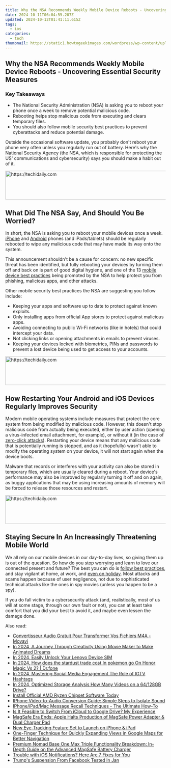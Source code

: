 ```yaml
---
title: Why the NSA Recommends Weekly Mobile Device Reboots - Uncovering Essential Security Measures
date: 2024-10-11T06:04:55.207Z
updated: 2024-10-12T01:41:11.615Z
tags:
  - ios
categories:
  - tech
thumbnail: https://static1.howtogeekimages.com/wordpress/wp-content/uploads/2024/07/a-phone-with-a-restart-button-and-the-nsa-logo-in-the-background.jpg
---
```


## Why the NSA Recommends Weekly Mobile Device Reboots - Uncovering Essential Security Measures

### Key Takeaways

* The National Security Administration (NSA) is asking you to reboot your phone once a week to remove potential malicious code.
* Rebooting helps stop malicious code from executing and clears temporary files.
* You should also follow mobile security best practices to prevent cyberattacks and reduce potential damage.

 Outside the occasional software update, you probably don't reboot your phone very often unless you regularly run out of battery. Here's why the National Security Agency (the NSA, which is responsible for protecting the US' communications and cybersecurity) says you should make a habit out of it.

<!-- affiliate ads begin -->
<a href="https://aligracehair.sjv.io/c/5597632/1975807/19272" target="_top" id="1975807">
  <img src="//a.impactradius-go.com/display-ad/19272-1975807" border="0" alt="https://techidaily.com" width="728" height="90"/>
</a>
<img height="0" width="0" src="https://aligracehair.sjv.io/i/5597632/1975807/19272" style="position:absolute;visibility:hidden;" border="0" />
<!-- affiliate ads end -->

##  What Did The NSA Say, And Should You Be Worried?

 In short, the NSA is asking you to reboot your mobile devices once a week. [iPhone](https://location-social.techidaily.com/in-2024-how-to-activate-and-use-life360-ghost-mode-on-nubia-red-magic-8s-proplus-drfone-by-drfone-virtual-android/) and [Android](https://android-frp.techidaily.com/a-step-by-step-guide-on-using-adb-and-fastboot-to-remove-frp-lock-from-your-oppo-reno-11-pro-5g-by-drfone-android/) phones (and iPads/tablets) should be regularly rebooted to wipe any malicious code that may have made its way onto the system.

 This announcement shouldn't be a cause for concern: no new specific threat has been identified, but fully rebooting your devices by turning them off and back on is part of good digital hygiene, and one of the 13 [mobile device best practices](https://s3.documentcloud.org/documents/21018353/nsa-mobile-device-best-practices.pdf "https://s3.documentcloud.org/documents/21018353/nsa-mobile-device-best-practices.pdf") being promoted by the NSA to help protect you from phishing, malicious apps, and other attacks.

 Other mobile security best practices the NSA are suggesting you follow include:

* Keeping your apps and software up to date to protect against known exploits.
* Only installing apps from official App stores to protect against malicious apps.
* Avoiding connecting to public Wi-Fi networks (like in hotels) that could intercept your data.
* Not clicking links or opening attachments in emails to prevent viruses.
* Keeping your devices locked with biometrics, PINs and passwords to prevent a lost device being used to get access to your accounts.

<!-- affiliate ads begin -->
<a href="https://ephamedtechinc.pxf.io/c/5597632/2130529/26400" target="_top" id="2130529">
  <img src="//a.impactradius-go.com/display-ad/26400-2130529" border="0" alt="https://techidaily.com" width="728" height="90"/>
</a>
<img height="0" width="0" src="https://ephamedtechinc.pxf.io/i/5597632/2130529/26400" style="position:absolute;visibility:hidden;" border="0" />
<!-- affiliate ads end -->

##  How Restarting Your Android and iOS Devices Regularly Improves Security

 Modern mobile operating systems include measures that protect the core system from being modified by malicious code. However, this doesn't stop malicious code from actually being executed, either by user action (opening a virus-infected email attachment, for example), or without it (in the case of [zero-click attacks](https://ai-video-tools.techidaily.com/updated-transform-your-videos-into-animated-masterpieces-a-step-by-step-guide/)). Restarting your device means that any malicious code that is potentially running is stopped, and as it (hopefully) wasn't able to modify the operating system on your device, it will not start again when the device boots.

 Malware that records or interferes with your activity can also be stored in temporary files, which are usually cleared during a reboot. Your device's performance may also be improved by regularly turning it off and on again, as buggy applications that may be using increasing amounts of memory will be forced to release those resources and restart.

<!-- affiliate ads begin -->
<a href="https://aligracehair.sjv.io/c/5597632/1896532/19272" target="_top" id="1896532">
  <img src="//a.impactradius-go.com/display-ad/19272-1896532" border="0" alt="https://techidaily.com" width="728" height="90"/>
</a>
<img height="0" width="0" src="https://aligracehair.sjv.io/i/5597632/1896532/19272" style="position:absolute;visibility:hidden;" border="0" />
<!-- affiliate ads end -->

##  Staying Secure In An Increasingly Threatening Mobile World

 We all rely on our mobile devices in our day-to-day lives, so giving them up is out of the question. So how do you stop worrying and learn to love our connected present and future? The best you can do is [follow best practices](https://article-helps.techidaily.com/decoding-firefoxs-pip-multimedia-feature-for-2024/), and stay vigilant at home, at work, and [even on holiday](https://mondly-stories.techidaily.com/expressive-idioms-unveiled-defining-current-english-slang/). Most attacks and scams happen because of user negligence, not due to sophisticated technical attacks like the ones in spy movies (unless you happen to be a spy).

 If you do fall victim to a cybersecurity attack (and, realistically, most of us will at some stage, through our own fault or not), you can at least take comfort that you did your best to avoid it, and maybe even lessen the damage done.

<ins class="adsbygoogle"
     style="display:block"
     data-ad-format="autorelaxed"
     data-ad-client="ca-pub-7571918770474297"
     data-ad-slot="1223367746"></ins>

<ins class="adsbygoogle"
     style="display:block"
     data-ad-client="ca-pub-7571918770474297"
     data-ad-slot="8358498916"
     data-ad-format="auto"
     data-full-width-responsive="true"></ins>

<span class="atpl-alsoreadstyle">Also read:</span>
<div><ul>
<li><a href="https://solve-manuals.techidaily.com/convertisseur-audio-gratuit-pour-transformer-vos-fichiers-m4a-movavi/"><u>Convertisseur Audio Gratuit Pour Transformer Vos Fichiers M4A - Movavi</u></a></li>
<li><a href="https://extra-resources.techidaily.com/in-2024-a-journey-through-creativity-using-movie-maker-to-make-animated-dreams/"><u>In 2024, A Journey Through Creativity Using Movie Maker to Make Animated Dreams</u></a></li>
<li><a href="https://sim-unlock.techidaily.com/in-2024-easily-unlock-your-lenovo-device-sim-by-drfone-android/"><u>In 2024, Easily Unlock Your Lenovo Device SIM</u></a></li>
<li><a href="https://pokemon-go-android.techidaily.com/in-2024-how-does-the-stardust-trade-cost-in-pokemon-go-on-honor-magic-vs-2-drfone-by-drfone-virtual-android/"><u>In 2024, How does the stardust trade cost In pokemon go On Honor Magic Vs 2? | Dr.fone</u></a></li>
<li><a href="https://instagram-videos.techidaily.com/in-2024-mastering-social-media-engagement-the-role-of-igtv-hashtags/"><u>In 2024, Mastering Social Media Engagement The Role of IGTV Hashtags</u></a></li>
<li><a href="https://extra-support.techidaily.com/in-2024-optimized-storage-analysis-how-many-videos-on-a-64128gb-drive/"><u>In 2024, Optimized Storage Analysis How Many Videos on a 64/128GB Drive?</u></a></li>
<li><a href="https://win-amazing.techidaily.com/install-official-amd-ryzen-chipset-software-today/"><u>Install Official AMD Ryzen Chipset Software Today</u></a></li>
<li><a href="https://os-tips.techidaily.com/iphone-video-to-audio-conversion-guide-simple-steps-to-isolate-sound/"><u>IPhone Video-to-Audio Conversion Guide: Simple Steps to Isolate Sound</u></a></li>
<li><a href="https://os-tips.techidaily.com/iphoneipadmac-message-recall-techniques-the-ultimate-how-to/"><u>IPhone/iPad/Mac Message Recall Techniques - The Ultimate How-To</u></a></li>
<li><a href="https://os-tips.techidaily.com/is-it-feasible-to-switch-from-icloud-to-google-drive-my-experience/"><u>Is It Feasible to Switch From iCloud to Google Drive? My Experience</u></a></li>
<li><a href="https://os-tips.techidaily.com/magsafe-era-ends-apple-halts-production-of-magsafe-power-adapter-and-dual-charger-pad/"><u>MagSafe Era Ends: Apple Halts Production of MagSafe Power Adapter & Dual Charger Pad</u></a></li>
<li><a href="https://os-tips.techidaily.com/new-eye-tracking-feature-set-to-launch-on-iphone-and-ipad/"><u>New Eye-Tracking Feature Set to Launch on iPhone & iPad</u></a></li>
<li><a href="https://os-tips.techidaily.com/one-finger-technique-for-quickly-expanding-views-in-google-maps-for-better-navigation/"><u>One-Finger Technique for Quickly Expanding Views in Google Maps for Better Navigation</u></a></li>
<li><a href="https://os-tips.techidaily.com/premium-nomad-base-one-max-triple-functionality-breakdown-in-depth-guide-on-the-advanced-magsafe-battery-charger/"><u>Premium Nomad Base One Max Triple Functionality Breakdown: In-Depth Guide on the Advanced MagSafe Battery Charger</u></a></li>
<li><a href="https://fox-that.techidaily.com/trouble-with-ios-notifications-here-are-7-fixes-for-you/"><u>Trouble with iOS Notifications? Here Are 7 Fixes for You</u></a></li>
<li><a href="https://facebook.techidaily.com/trumps-suspension-from-facebook-tested-in-jan/"><u>Trump's Suspension From Facebook Tested in Jan</u></a></li>
</ul></div>

